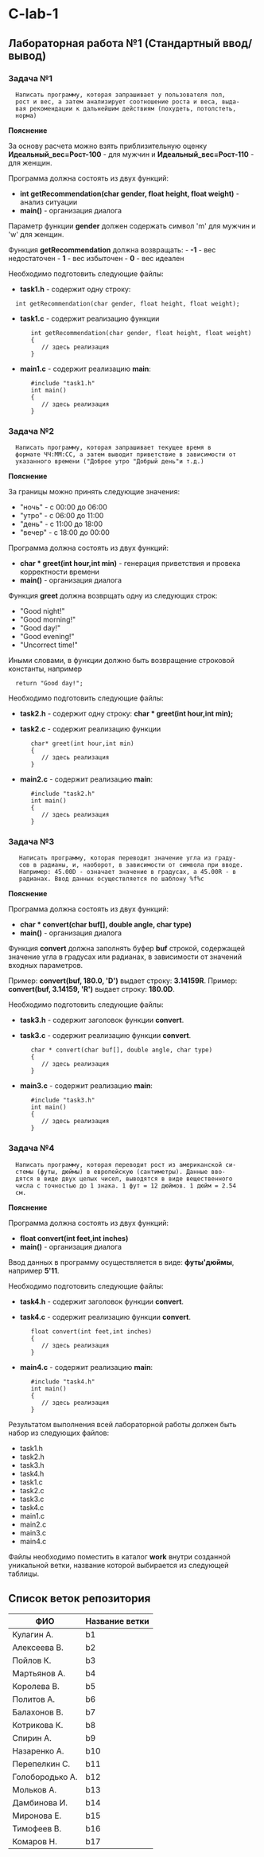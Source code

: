 # C-lab-1

## Лабораторная работа №1 (Стандартный ввод/вывод)

### **Задача №1**

```
  Написать программу, которая запрашивает у пользователя пол,
  рост и вес, а затем анализирует соотношение роста и веса, выда-
  вая рекомендации к дальнейшим действиям (похудеть, потолстеть,
  норма)
```

**Пояснение**

За основу расчета можно взять приблизительную оценку **Идеальный_вес=Рост-100** - для мужчин и **Идеальный_вес=Рост-110** - для женщин.

Программа должна состоять из двух функций:

  - **int getRecommendation(char gender, float height, float weight)** - анализ ситуации
  - **main()** - организация диалога
  
  Параметр функции **gender** должен содержать символ 'm' для мужчин и 'w' для женщин.
  
  Функция **getRecommendation** должна возвращать:
     - **-1** - вес недостаточен
     - **1** - вес избыточен
     - **0** - вес идеален
     
Необходимо подготовить следующие файлы:

 * **task1.h** - содержит одну строку: 
  
  ``` 
    int getRecommendation(char gender, float height, float weight);
  ```
  
 * **task1.c** - содержит реализацию функции
 
   ```
      int getRecommendation(char gender, float height, float weight)
      {
         // здесь реализация
      }
   ```
 * **main1.c** - содержит реализацию **main**:
   ```
      #include "task1.h"
      int main()
      {
         // здесь реализация
      }
   ```  
 
 ### **Задача №2**
 
  ```
    Написать программу, которая запрашивает текущее время в 
    формате ЧЧ:ММ:СС, а затем выводит приветствие в зависимости от
    указанного времени ("Доброе утро "Добрый день"и т.д.)
  ```

**Пояснение**

  За границы можно принять следующие значения: 
  - "ночь" - с 00:00 до 06:00
  - "утро" - с 06:00 до 11:00
  - "день" - с 11:00 до 18:00
  - "вечер" - с 18:00 до 00:00
  
Программа должна состоять из двух функций:

  - **char * greet(int hour,int min)** - генерация приветствия и провека корректности времени
  - **main()** - организация диалога
  
Функция **greet** должна возврщать одну из следующих строк:
  - "Good night!"
  - "Good morning!"
  - "Good day!"
  - "Good evening!"
  - "Uncorrect time!"

Иными словами, в функции должно быть возвращение строковой константы, например

```
  return "Good day!";
```

Необходимо подготовить следующие файлы:

 * **task2.h** - содержит одну строку: **char * greet(int hour,int min);**
 * **task2.c** - содержит реализацию функции
 
   ```
      char* greet(int hour,int min)
      {
         // здесь реализация
      }
   ```
 * **main2.c** - содержит реализацию **main**:
   ```
      #include "task2.h"
      int main()
      {
         // здесь реализация
      }
   ```  
 ### **Задача №3**
 
  ```
     Написать программу, которая переводит значение угла из граду-
     сов в радианы, и, наоборот, в зависимости от символа при вводе.
     Например: 45.00D - означает значение в градусах, а 45.00R - в
     радианах. Ввод данных осуществляется по шаблону %f%c
  ```
  **Пояснение**
  
Программа должна состоять из двух функций:

  - **char * convert(char buf[], double angle, char type)** 
  - **main()** - организация диалога
  
Функция **convert** должна заполнять буфер **buf** строкой, содержащей значение угла в градусах или радианах,
в зависимости от значений входных параметров. 

Пример: **convert(buf, 180.0, 'D')** выдает строку: **3.14159R**.
Пример: **convert(buf, 3.14159, 'R')** выдает строку: **180.0D**.

Необходимо подготовить следующие файлы:

 * **task3.h** - содержит заголовок функции **convert**.
 * **task3.c** - содержит реализацию функции **convert**.
 
   ```      
      char * convert(char buf[], double angle, char type)
      {
         // здесь реализация
      }
   ```
 * **main3.c** - содержит реализацию **main**:
   ```
      #include "task3.h"
      int main()
      {
         // здесь реализация
      }
   ```  
  
  ### **Задача №4**
 
  ```
    Написать программу, которая переводит рост из американской си-
    стемы (футы, дюймы) в европейскую (сантиметры). Данные вво-
    дятся в виде двух целых чисел, выводятся в виде вещественного
    числа с точностью до 1 знака. 1 фут = 12 дюймов. 1 дюйм = 2.54
    см.
  ```
  **Пояснение**
  
Программа должна состоять из двух функций:

  - **float convert(int feet,int inches)** 
  - **main()** - организация диалога
  
Ввод данных в программу осуществляется в виде:  **футы'дюймы**, например **5'11**.  
  
Необходимо подготовить следующие файлы:

 * **task4.h** - содержит заголовок функции **convert**.
 * **task4.c** - содержит реализацию функции **convert**.
 
   ```      
      float convert(int feet,int inches)
      {
         // здесь реализация
      }
   ```
 * **main4.c** - содержит реализацию **main**:
   ```
      #include "task4.h"
      int main()
      {
         // здесь реализация
      }
   ```
   
  Результатом выполнения всей лабораторной работы должен быть набор из следующих файлов:
  
  - task1.h
  - task2.h
  - task3.h
  - task4.h
  - task1.c
  - task2.c
  - task3.c
  - task4.c
  - main1.c
  - main2.c
  - main3.c
  - main4.c
  
  Файлы необходимо поместить в каталог **work** внутри созданной уникальной ветки, название которой выбирается из следующей таблицы.
  
  ## Список веток репозитория
  
| ФИО             | Название ветки |
| --------------- | ------------- |
| Кулагин А.      | b1  |
| Алексеева В.    | b2  |
| Пойлов К.       | b3  |
| Мартьянов А.    | b4  |
| Королева В.     | b5  |
| Политов А.      | b6  |
| Балахонов В.    | b7  |
| Котрикова К.    | b8  |
| Спирин А.       | b9  |
| Назаренко А.    | b10  |
| Перепелкин С.   | b11  |
| Голобородько А. | b12  |
| Мольков А.      | b13  |
| Дамбинова И.    | b14  |
| Миронова Е.     | b15  |
| Тимофеев В.     | b16  |
| Комаров Н.      | b17  |
